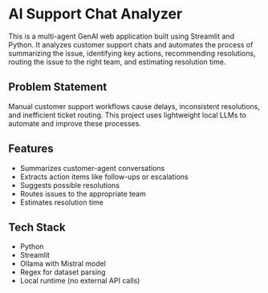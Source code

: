  # AI Support Chat Analyzer

This is a multi-agent GenAI web application built using Streamlit and Python. It analyzes customer support chats and automates the process of summarizing the issue, identifying key actions, recommending resolutions, routing the issue to the right team, and estimating resolution time.

## Problem Statement

Manual customer support workflows cause delays, inconsistent resolutions, and inefficient ticket routing. This project uses lightweight local LLMs to automate and improve these processes.

## Features

- Summarizes customer-agent conversations
- Extracts action items like follow-ups or escalations
- Suggests possible resolutions
- Routes issues to the appropriate team
- Estimates resolution time

## Tech Stack

- Python
- Streamlit
- Ollama with Mistral model
- Regex for dataset parsing
- Local runtime (no external API calls)
